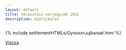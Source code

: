 ```yaml
---
layout: default
title: Választási névjegyzék 2022
description: Győrújbarát
---
```


{% include settlementHTMLs/Gyooxxruujbaraat.html %}

[Vissza](../)